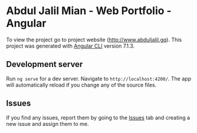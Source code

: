 # Abdul Jalil Mian - Web Portfolio - Angular

To view the project go to project website (http://www.abduljalil.gq).
This project was generated with [Angular CLI](https://github.com/angular/angular-cli) version 7.1.3.

## Development server

Run `ng serve` for a dev server. Navigate to `http://localhost:4200/`. The app will automatically reload if you change any of the source files.

## Issues

If you find any issues, report them by going to the [Issues](https://github.com/abduljalilm94/WebPortfolio-Angular/issues) tab and creating a new issue and assign them to me.
